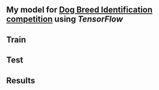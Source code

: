 ## My model for [Dog Breed Identification competition](https://www.kaggle.com/c/dog-breed-identification) using _TensorFlow_

## Train

## Test 

## Results
